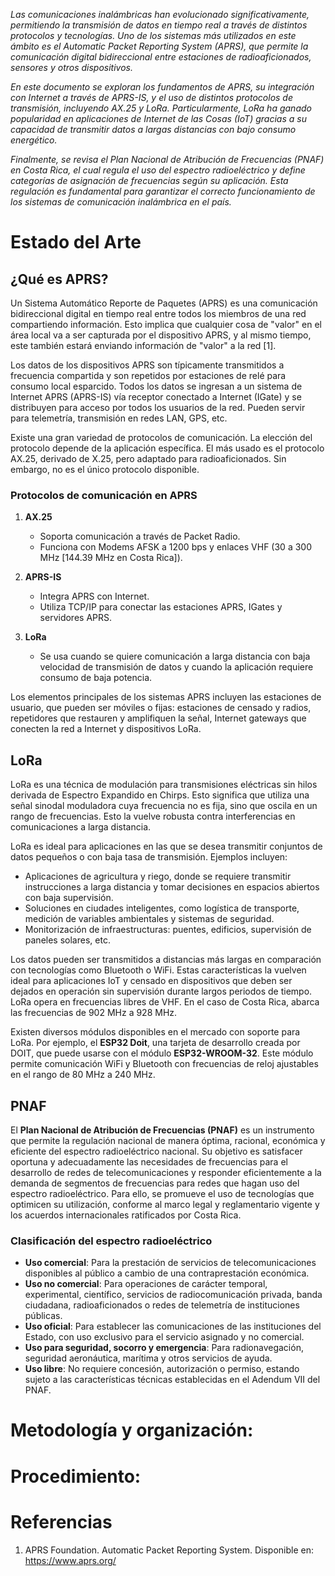 *Las comunicaciones inalámbricas han evolucionado significativamente, permitiendo la transmisión de datos en tiempo real a través de distintos protocolos y tecnologías. Uno de los sistemas más utilizados en este ámbito es el Automatic Packet Reporting System (APRS), que permite la comunicación digital bidireccional entre estaciones de radioaficionados, sensores y otros dispositivos.*

*En este documento se exploran los fundamentos de APRS, su integración con Internet a través de APRS-IS, y el uso de distintos protocolos de transmisión, incluyendo AX.25 y LoRa. Particularmente, LoRa ha ganado popularidad en aplicaciones de Internet de las Cosas (IoT) gracias a su capacidad de transmitir datos a largas distancias con bajo consumo energético.*

*Finalmente, se revisa el Plan Nacional de Atribución de Frecuencias (PNAF) en Costa Rica, el cual regula el uso del espectro radioeléctrico y define categorías de asignación de frecuencias según su aplicación. Esta regulación es fundamental para garantizar el correcto funcionamiento de los sistemas de comunicación inalámbrica en el país.*


# Estado del Arte

## ¿Qué es APRS?

Un Sistema Automático Reporte de Paquetes (APRS) es una comunicación bidireccional digital en tiempo real entre todos los miembros de una red compartiendo información. Esto implica que cualquier cosa de "valor" en el área local va a ser capturada por el dispositivo APRS, y al mismo tiempo, este también estará enviando información de "valor" a la red [1].

Los datos de los dispositivos APRS son típicamente transmitidos a frecuencia compartida y son repetidos por estaciones de relé para consumo local esparcido. Todos los datos se ingresan a un sistema de Internet APRS (APRS-IS) vía receptor conectado a Internet (IGate) y se distribuyen para acceso por todos los usuarios de la red. Pueden servir para telemetría, transmisión en redes LAN, GPS, etc.

Existe una gran variedad de protocolos de comunicación. La elección del protocolo depende de la aplicación específica. El más usado es el protocolo AX.25, derivado de X.25, pero adaptado para radioaficionados. Sin embargo, no es el único protocolo disponible.

### Protocolos de comunicación en APRS

1. **AX.25**  
   - Soporta comunicación a través de Packet Radio.  
   - Funciona con Modems AFSK a 1200 bps y enlaces VHF (30 a 300 MHz [144.39 MHz en Costa Rica]).  

2. **APRS-IS**  
   - Integra APRS con Internet.  
   - Utiliza TCP/IP para conectar las estaciones APRS, IGates y servidores APRS.  

3. **LoRa**  
   - Se usa cuando se quiere comunicación a larga distancia con baja velocidad de transmisión de datos y cuando la aplicación requiere consumo de baja potencia.  

Los elementos principales de los sistemas APRS incluyen las estaciones de usuario, que pueden ser móviles o fijas: estaciones de censado y radios, repetidores que restauren y amplifiquen la señal, Internet gateways que conecten la red a Internet y dispositivos LoRa.

## LoRa

LoRa es una técnica de modulación para transmisiones eléctricas sin hilos derivada de Espectro Expandido en Chirps. Esto significa que utiliza una señal sinodal moduladora cuya frecuencia no es fija, sino que oscila en un rango de frecuencias. Esto la vuelve robusta contra interferencias en comunicaciones a larga distancia.

LoRa es ideal para aplicaciones en las que se desea transmitir conjuntos de datos pequeños o con baja tasa de transmisión. Ejemplos incluyen:

- Aplicaciones de agricultura y riego, donde se requiere transmitir instrucciones a larga distancia y tomar decisiones en espacios abiertos con baja supervisión.
- Soluciones en ciudades inteligentes, como logística de transporte, medición de variables ambientales y sistemas de seguridad.
- Monitorización de infraestructuras: puentes, edificios, supervisión de paneles solares, etc.

Los datos pueden ser transmitidos a distancias más largas en comparación con tecnologías como Bluetooth o WiFi. Estas características la vuelven ideal para aplicaciones IoT y censado en dispositivos que deben ser dejados en operación sin supervisión durante largos periodos de tiempo. LoRa opera en frecuencias libres de VHF. En el caso de Costa Rica, abarca las frecuencias de 902 MHz a 928 MHz.

Existen diversos módulos disponibles en el mercado con soporte para LoRa. Por ejemplo, el **ESP32 Doit**, una tarjeta de desarrollo creada por DOIT, que puede usarse con el módulo **ESP32-WROOM-32**. Este módulo permite comunicación WiFi y Bluetooth con frecuencias de reloj ajustables en el rango de 80 MHz a 240 MHz.

## PNAF

El **Plan Nacional de Atribución de Frecuencias (PNAF)** es un instrumento que permite la regulación nacional de manera óptima, racional, económica y eficiente del espectro radioeléctrico nacional. Su objetivo es satisfacer oportuna y adecuadamente las necesidades de frecuencias para el desarrollo de redes de telecomunicaciones y responder eficientemente a la demanda de segmentos de frecuencias para redes que hagan uso del espectro radioeléctrico. Para ello, se promueve el uso de tecnologías que optimicen su utilización, conforme al marco legal y reglamentario vigente y los acuerdos internacionales ratificados por Costa Rica.

### Clasificación del espectro radioeléctrico

- **Uso comercial**: Para la prestación de servicios de telecomunicaciones disponibles al público a cambio de una contraprestación económica.
- **Uso no comercial**: Para operaciones de carácter temporal, experimental, científico, servicios de radiocomunicación privada, banda ciudadana, radioaficionados o redes de telemetría de instituciones públicas.
- **Uso oficial**: Para establecer las comunicaciones de las instituciones del Estado, con uso exclusivo para el servicio asignado y no comercial.
- **Uso para seguridad, socorro y emergencia**: Para radionavegación, seguridad aeronáutica, marítima y otros servicios de ayuda.
- **Uso libre**: No requiere concesión, autorización o permiso, estando sujeto a las características técnicas establecidas en el Adendum VII del PNAF.

# Metodología y organización:



# Procedimiento:



# Referencias

1. APRS Foundation. Automatic Packet Reporting System. Disponible en: https://www.aprs.org/
